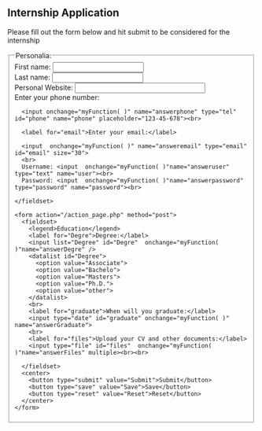 <!DOCTYPE html>
<html lang="en">

<head>

  <style>
    /*   input:focus:valid  {
      outline: none !important;
      background-color: #ffffff;
     }  */
    /* input:not(:placeholder-shown) {
      background-color: #ffffff;
}*/
  </style>
</head>

<body>
  <h2>Internship Application</h2>


  <p>Please fill out the form below and hit submit to be considered for the internship</p>
  <form action="/action_page.php" name="from" onsubmit="return required()" method="post">
    <fieldset>
      <legend>Personalia:</legend>
      <label for="fname">First name:</label>
      <input onchange="myFunction( )" name="answerfname" class="textarea" type="text" id="fname" name="fname"><br>
      <label for="lname">Last name:</label>
      <input onchange="myFunction( )" name="answerlname" class="textarea" type="text" id="lname" name="lname"><br>
      <label for="url">Personal Website:</label>
      <input  onchange="myFunction( )"name="answerurl" type="url" id="url" pattern="https://.*" size="30"><br>
      <label for="phone">Enter your phone number:</label>

      <input onchange="myFunction( )" name="answerphone" type="tel" id="phone" name="phone" placeholder="123-45-678"><br>

      <label for="email">Enter your email:</label>

      <input  onchange="myFunction( )" name="answeremail" type="email" id="email" size="30">
      <br>
      Username: <input  onchange="myFunction( )"name="answeruser" type="text" name="user"><br>
      Password: <input  onchange="myFunction( )"name="answerpassword" type="password" name="password"><br>

    </fieldset>

    <form action="/action_page.php" method="post">
      <fieldset>
        <legend>Education</legend>
        <label for="Degre">Degree:</label>
        <input list="Degree" id="Degre"  onchange="myFunction( )"name="answerDegre" />
        <datalist id="Degree">
          <option value="Associate">
          <option value="Bachelo">
          <option value="Masters">
          <option value="Ph.D.">
          <option value="other">
        </datalist>
        <br>
        <label for="graduate">When will you graduate:</label>
        <input type="date" id="graduate" onchange="myFunction( )" name="answerGraduate">
        <br>
        <label for="files">Upload your CV and other documents:</label>
        <input type="file" id="files"  onchange="myFunction( )"name="answerFiles" multiple><br><br>

      </fieldset>
      <center>
        <button type="submit" value="Submit">Submit</button>
        <button type="save" value="Save">Save</button>
        <button type="reset" value="Reset">Reset</button>
      </center>
    </form>
  </form>
  </head>
  <script src="jsfile.js"></script>
</body>

</html>
